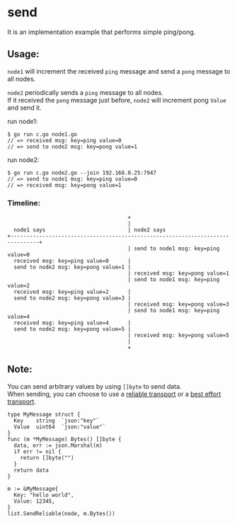 # send

It is an implementation example that performs simple ping/pong.

## Usage:

`node1` will increment the received `ping` message and send a `pong` message to all nodes.

`node2` periodically sends a `ping` message to all nodes.  
If it received the `pong` message just before, `node2` will increment pong `Value` and send it.

run node1:

```
$ go run c.go node1.go
// => received msg: key=ping value=0
// => send to node2 msg: key=pong value=1
```

run node2:
```
$ go run c.go node2.go --join 192.168.0.25:7947
// => send to node1 msg: key=ping value=0
// => received msg: key=pong value=1
```

### Timeline:

```
                                      +
                                      |
  node1 says                          | node2 says
+-------------------------------------------------------------------------------+
                                      | send to node1 msg: key=ping value=0
  received msg: key=ping value=0      | 
  send to node2 msg: key=pong value=1 |
                                      | received msg: key=pong value=1
                                      | send to node1 msg: key=ping value=2
  received msg: key=ping value=2      | 
  send to node2 msg: key=pong value=3 |
                                      | received msg: key=pong value=3
                                      | send to node1 msg: key=ping value=4
  received msg: key=ping value=4      |
  send to node2 msg: key=pong value=5 |
                                      | received msg: key=pong value=5
                                      |
                                      +
```

## Note:

You can send arbitrary values by using `[]byte` to send data.  
When sending, you can choose to use a [reliable transport](https://godoc.org/github.com/hashicorp/memberlist#Memberlist.SendReliable) or a [best effort transport](https://godoc.org/github.com/hashicorp/memberlist#Memberlist.SendBestEffort).

```
type MyMessage struct {
  Key    string  `json:"key"`
  Value  uint64  `json:"value"`
}
func (m *MyMessage) Bytes() []byte {
  data, err := json.Marshal(m)
  if err != nil {
    return []byte("")
  }
  return data
}

m := &MyMessage{
  Key: "hello world",
  Value: 12345,
}
list.SendReliable(node, m.Bytes())
```
